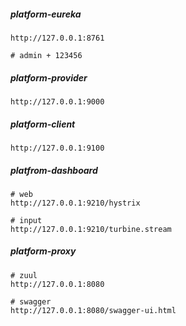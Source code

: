 ##### platform-eureka

```
http://127.0.0.1:8761

# admin + 123456
```

##### platform-provider
```
http://127.0.0.1:9000
```


##### platform-client
```
http://127.0.0.1:9100
```


##### platfrom-dashboard
```
# web
http://127.0.0.1:9210/hystrix

# input
http://127.0.0.1:9210/turbine.stream
```

##### platform-proxy

```
# zuul
http://127.0.0.1:8080

# swagger
http://127.0.0.1:8080/swagger-ui.html
```


